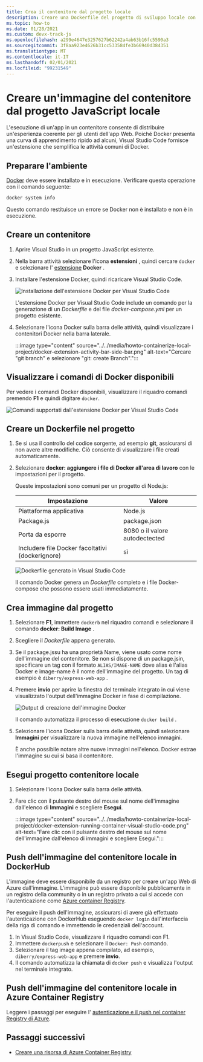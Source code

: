 ```yaml
---
title: Crea il contenitore dal progetto locale
description: Creare una Dockerfile del progetto di sviluppo locale con Visual Studio Code
ms.topic: how-to
ms.date: 01/28/2021
ms.custom: devx-track-js
ms.openlocfilehash: a299e4647e3257627b62242a4ab63b16fc5590a3
ms.sourcegitcommit: 3f8aa923e4626b31cc533584fe3b66940d384351
ms.translationtype: MT
ms.contentlocale: it-IT
ms.lasthandoff: 02/01/2021
ms.locfileid: "99231549"
---
```

# <a name="create-a-container-image-from-your-local-javascript-project"></a>Creare un'immagine del contenitore dal progetto JavaScript locale

L'esecuzione di un'app in un contenitore consente di distribuire un'esperienza coerente per gli utenti dell'app Web. Poiché Docker presenta una curva di apprendimento ripido ad alcuni, Visual Studio Code fornisce un'estensione che semplifica le attività comuni di Docker.

## <a name="prepare-your-environment"></a>Preparare l'ambiente 

[Docker](https://www.docker.com/) deve essere installato e in esecuzione. Verificare questa operazione con il comando seguente:

```bash
docker system info
```

Questo comando restituisce un errore se Docker non è installato e non è in esecuzione. 

## <a name="create-a-container"></a>Creare un contenitore

1. Aprire Visual Studio in un progetto JavaScript esistente. 
1. Nella barra attività selezionare l'icona **estensioni** , quindi cercare `docker` e selezionare l' [estensione](https://marketplace.visualstudio.com/items?itemName=ms-azuretools.vscode-docker) **Docker** .
1. Installare l'estensione Docker, quindi ricaricare Visual Studio Code.

    ![Installazione dell'estensione Docker per Visual Studio Code](../../media/node-howto-e2e/visual-studio-code-docker-extension.png)

    L'estensione Docker per Visual Studio Code include un comando per la generazione di un *Dockerfile* e del file *docker-compose.yml* per un progetto esistente.

1. Selezionare l'icona Docker sulla barra delle attività, quindi visualizzare i contenitori Docker nella barra laterale.

    :::image type="content" source="../../media/howto-containerize-local-project/docker-extension-activity-bar-side-bar.png" alt-text="Cercare &quot;git branch&quot; e selezionare &quot;git: create Branch&quot;.":::

## <a name="view-available-docker-commands"></a>Visualizzare i comandi di Docker disponibili

Per vedere i comandi Docker disponibili, visualizzare il riquadro comandi premendo **F1** e quindi digitare `docker`.

![Comandi supportati dall'estensione Docker per Visual Studio Code ](../../media/node-howto-e2e/visual-studio-code-available-docker-codes.png)

## <a name="create-a-dockerfile-in-your-project"></a>Creare un Dockerfile nel progetto

1. Se si usa il controllo del codice sorgente, ad esempio **git**, assicurarsi di non avere altre modifiche. Ciò consente di visualizzare i file creati automaticamente.

1. Selezionare **docker: aggiungere i file di Docker all'area di lavoro** con le impostazioni per il progetto. 

    Queste impostazioni sono comuni per un progetto di Node.js:

    |Impostazione|Valore|
    |--|--|
    |Piattaforma applicativa|Node.js|
    |Package.js|package.json|
    |Porta da esporre|8080 o il valore autodectected|
    |Includere file Docker facoltativi (dockerignore) |sì|

    ![Dockerfile generato in Visual Studio Code](../../media/node-howto-e2e/visual-studio-code-complete-dockerfile.png)

    Il comando Docker genera un *Dockerfile* completo e i file Docker-compose che possono essere usati immediatamente.

## <a name="build-image-from-your-project"></a>Crea immagine dal progetto

1. Selezionare **F1**, immettere `dockerb` nel riquadro comandi e selezionare il comando **docker: Build Image** . 
1. Scegliere il *Dockerfile* appena generato. 
1. Se il package.jssu ha una proprietà Name, viene usato come nome dell'immagine del contenitore. 
    Se non si dispone di un package.jsin, specificare un tag con il formato `ALIAS/IMAGE-NAME` dove alias è l'alias Docker e image-name è il nome dell'immagine del progetto. Un tag di esempio è `diberry/express-web-app` . 
1. Premere **invio** per aprire la finestra del terminale integrato in cui viene visualizzato l'output dell'immagine Docker in fase di compilazione.

    ![Output di creazione dell'immagine Docker](../../media/node-howto-e2e/docker-build-image-output.png)

    Il comando automatizza il processo di esecuzione `docker build` .

1. Selezionare l'icona Docker sulla barra delle attività, quindi selezionare **Immagini** per visualizzare la nuova immagine nell'elenco immagini. 
    
    È anche possibile notare altre nuove immagini nell'elenco. Docker estrae l'immagine su cui si basa il contenitore.  

## <a name="run-local-container-project"></a>Esegui progetto contenitore locale

1. Selezionare l'icona Docker sulla barra delle attività.
1. Fare clic con il pulsante destro del mouse sul nome dell'immagine dall'elenco di **Immagini** e scegliere **Esegui**.

    :::image type="content" source="../../media/howto-containerize-local-project/docker-extension-running-container-visual-studio-code.png" alt-text="Fare clic con il pulsante destro del mouse sul nome dell'immagine dall'elenco di immagini e scegliere Esegui.":::

## <a name="push-local-container-image-to-dockerhub"></a>Push dell'immagine del contenitore locale in DockerHub

L'immagine deve essere disponibile da un registro per creare un'app Web di Azure dall'immagine. L'immagine può essere disponibile pubblicamente in un registro della community o in un registro privato a cui si accede con l'autenticazione come [Azure container Registry](/azure/container-registry/). 

Per eseguire il push dell'immagine, assicurarsi di avere già effettuato l'autenticazione con DockerHub eseguendo `docker login` dall'interfaccia della riga di comando e immettendo le credenziali dell'account.

1. In Visual Studio Code, visualizzare il riquadro comandi con F1.
1. Immettere `dockerpush` e selezionare il `Docker: Push` comando. 
1. Selezionare il tag image appena compilato, ad esempio, `diberry/express-web-app` e premere **invio**. 
1. Il comando automatizza la chiamata di `docker push` e visualizza l'output nel terminale integrato.

## <a name="push-local-container-image-to-azure-container-registry"></a>Push dell'immagine del contenitore locale in Azure Container Registry

Leggere i passaggi per eseguire l' [autenticazione e il push nel container Registry di Azure](../with-azure-cli/create-container-registry-resource.md).

## <a name="next-steps"></a>Passaggi successivi

* [Creare una risorsa di Azure Container Registry](../with-azure-cli/create-container-registry-resource.md)